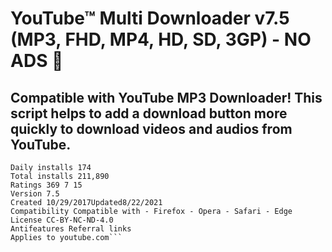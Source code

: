 # YouTube™ Multi Downloader v7.5 (MP3, FHD, MP4, HD, SD, 3GP) - NO ADS 🚫

## Compatible with YouTube MP3 Downloader! This script helps to add a download button more quickly to download videos and audios from YouTube.

```Author  Punisher
Daily installs 174
Total installs 211,890
Ratings 369 7 15 
Version 7.5 
Created 10/29/2017Updated8/22/2021
Compatibility Compatible with - Firefox - Opera - Safari - Edge 
License CC-BY-NC-ND-4.0
Antifeatures Referral links
Applies to youtube.com```
